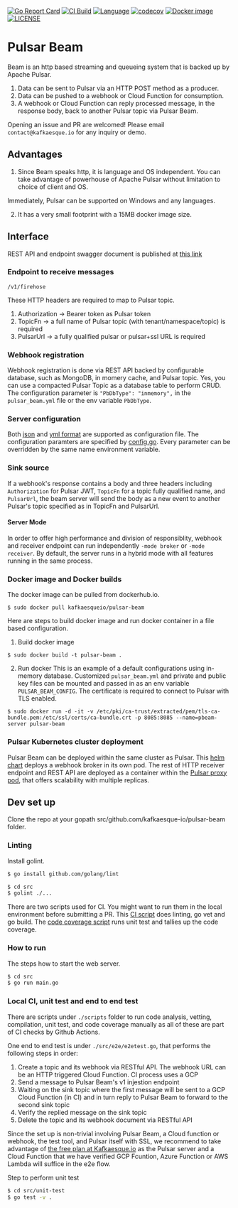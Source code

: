 [![Go Report Card](https://goreportcard.com/badge/github.com/kafkaesque-io/pulsar-beam)](https://goreportcard.com/report/github.com/kafkaesque-io/pulsar-beam)
[![CI Build](https://github.com/kafkaesque-io/pulsar-beam/workflows/ci/badge.svg
)](https://github.com/kafkaesque-io/pulsar-beam/actions)
[![Language](https://img.shields.io/badge/Language-Go-blue.svg)](https://golang.org/)
[![codecov](https://codecov.io/gh/kafkaesque-io/pulsar-beam/branch/master/graph/badge.svg)](https://codecov.io/gh/kafkaesque-io/pulsar-beam)
[![Docker image](https://shields.beevelop.com/docker/image/image-size/kafkaesqueio/pulsar-beam/0.22.svg?style=round-square)](https://hub.docker.com/r/kafkaesqueio/pulsar-beam/)
[![LICENSE](https://img.shields.io/hexpm/l/pulsar.svg)](https://github.com/kafkaesque-io/pulsar-beam/blob/master/LICENSE)

# Pulsar Beam

Beam is an http based streaming and queueing system that is backed up by Apache Pulsar.

1. Data can be sent to Pulsar via an HTTP POST method as a producer.
2. Data can be pushed to a webhook or Cloud Function for consumption.
3. A webhook or Cloud Function can reply processed message, in the response body, back to another Pulsar topic via Pulsar Beam.

Opening an issue and PR are welcomed! Please email `contact@kafkaesque.io` for any inquiry or demo.

## Advantages
1. Since Beam speaks http, it is language and OS independent. You can take advantage of powerhouse of Apache Pulsar without limitation to choice of client and OS.

Immediately, Pulsar can be supported on Windows and any languages.

2. It has a very small footprint with a 15MB docker image size.

## Interface

REST API and endpoint swagger document is published at [this link](https://kafkaesque-io.github.io/pulsar-beam-swagger/)

### Endpoint to receive messages

```
/v1/firehose
```
These HTTP headers are required to map to Pulsar topic.
1. Authorization -> Bearer token as Pulsar token
2. TopicFn -> a full name of Pulsar topic (with tenant/namespace/topic) is required
3. PulsarUrl -> a fully qualified pulsar or pulsar+ssl URL is required

### Webhook registration
Webhook registration is done via REST API backed by configurable database, such as MongoDB, in momery cache, and Pulsar topic. Yes, you can use a compacted Pulsar Topic as a database table to perform CRUD. The configuration parameter is `"PbDbType": "inmemory",` in the `pulsar_beam.yml` file or the env variable `PbDbType`.

### Server configuration

Both [json](./config/pulsar_beam.json) and [yml format](./config/pulsar_beam.yml) are supported as configuration file. The configuration paramters are specified by [config.go](https://github.com/kafkaesque-io/pulsar-beam/blob/master/src/util/config.go#L25). Every parameter can be overridden by the same name environment variable.

### Sink source

If a webhook's response contains a body and three headers including `Authorization` for Pulsar JWT, `TopicFn` for a topic fully qualified name, and `PulsarUrl`, the beam server will send the body as a new event to another Pulsar's topic specified as in TopicFn and PulsarUrl.

#### Server Mode
In order to offer high performance and division of responsiblity, webhook and receiver endpoint can run independently `-mode broker` or `-mode receiver`. By default, the server runs in a hybrid mode with all features running in the same process.


### Docker image and Docker builds
The docker image can be pulled from dockerhub.io.
```
$ sudo docker pull kafkaesqueio/pulsar-beam
```

Here are steps to build docker image and run docker container in a file based configuration.

1. Build docker image
```
$ sudo docker build -t pulsar-beam .
```

2. Run docker
This is an example of a default configurations using in-memory database. Customized `pulsar_beam.yml` and private and public key files can be mounted and passed in as an env variable `PULSAR_BEAM_CONFIG`. The certificate is required to connect to Pulsar with TLS enabled.

```
$ sudo docker run -d -it -v /etc/pki/ca-trust/extracted/pem/tls-ca-bundle.pem:/etc/ssl/certs/ca-bundle.crt -p 8085:8085 --name=pbeam-server pulsar-beam
```

### Pulsar Kubernetes cluster deployment

Pulsar Beam can be deployed within the same cluster as Pulsar. This [helm chart](https://github.com/kafkaesque-io/pulsar-helm-chart/blob/master/helm-chart-sources/pulsar/templates/beamwh-deployment.yaml) deploys a webhook broker in its own pod. The rest of HTTP receiver endpoint and REST API are deployed as a container within the [Pulsar proxy pod](https://github.com/kafkaesque-io/pulsar-helm-chart), that offers scalability with multiple replicas.


## Dev set up
Clone the repo at your gopath src/github.com/kafkaesque-io/pulsar-beam folder.

### Linting
Install golint.
```bash
$ go install github.com/golang/lint
```

```bash
$ cd src
$ golint ./...
```

There are two scripts used for CI. You might want to run them in the local environment before submitting a PR.
This [CI script](./scripts/ci.sh) does linting, go vet and go build.
The [code coverage script](./scripts/test_coverage.sh) runs unit test and tallies up the code coverage.

### How to run 
The steps how to start the web server.
```bash
$ cd src
$ go run main.go
```

### Local CI, unit test and end to end test
There are scripts under `./scripts` folder to run code analysis, vetting, compilation, unit test, and code coverage manually as all of these are part of CI checks by Github Actions.

One end to end test is under `./src/e2e/e2etest.go`, that performs the following steps in order:
1. Create a topic and its webhook via RESTful API. The webhook URL can be an HTTP triggered Cloud Function. CI process uses a GCP 
2. Send a message to Pulsar Beam's v1 injestion endpoint
3. Waiting on the sink topic where the first message will be sent to a GCP Cloud Function (in CI) and in turn reply to Pulsar Beam to forward to the second sink topic
4. Verify the replied message on the sink topic
5. Delete the topic and its webhook document via RESTful API

Since the set up is non-trivial involving Pulsar Beam, a Cloud function or webhook, the test tool, and Pulsar itself with SSL, we recommend to take advantage of [the free plan at Kafkaesque.io](https://kafkaesque.io) as the Pulsar server and a Cloud Function that we have verified GCP Fcuntion, Azure Function or AWS Lambda will suffice in the e2e flow.

 Step to perform unit test
```bash
$ cd src/unit-test
$ go test -v .
```